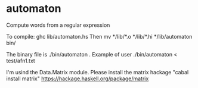 automaton
==========

Compute words from a regular expression

To compile: ghc lib/automaton.hs
Then mv \*/lib/\*.o \*/lib/\*.hi \*/lib/automaton bin/

The binary file is ./bin/automaton . Example of user ./bin/automaton < test/afn1.txt

I'm usind the Data.Matrix module. Please install the matrix hackage "cabal install matrix"
<a href="https://hackage.haskell.org/package/matrix">https://hackage.haskell.org/package/matrix</a>
